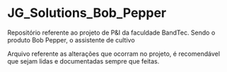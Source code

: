 # JG_Solutions_Bob_Pepper
Repositório referente ao projeto de P&amp;I da faculdade BandTec.  Sendo o produto Bob Pepper, o assistente de cultivo

Arquivo referente as alterações que ocorram no projeto, é recomendável que sejam lidas e documentadas sempre que feitas.

